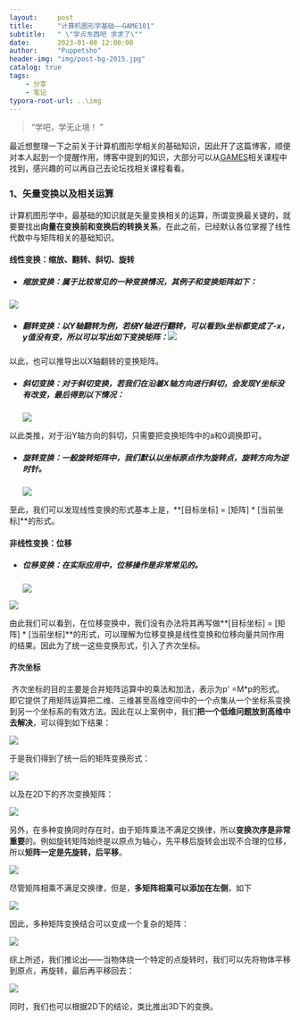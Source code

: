 ```yaml
---
layout:     post
title:      "计算机图形学基础——GAME101"
subtitle:   " \"学点东西吧 求求了\""
date:       2023-01-08 12:00:00
author:     "Puppetsho"
header-img: "img/post-bg-2015.jpg"
catalog: true
tags:
    - 分享
    - 笔记
typora-root-url: ..\img
---
```


> “学吧，学无止境！ ”

最近想整理一下之前关于计算机图形学相关的基础知识，因此开了这篇博客，顺便对本人起到一个提醒作用，博客中提到的知识，大部分可以从[GAMES](https://games-cn.org/)相关课程中找到，感兴趣的可以再自己去论坛找相关课程看看。

### 1、矢量变换以及相关运算

​	计算机图形学中，最基础的知识就是矢量变换相关的运算，所谓变换最关键的，就要要找出**向量在变换前和变换后的转换关系**，在此之前，已经默认各位掌握了线性代数中与矩阵相关的基础知识。

#### 线性变换：缩放、翻转、斜切、旋转

- ##### 缩放变换：属于比较常见的一种变换情况，其例子和变换矩阵如下：

![](https://s2.loli.net/2023/02/08/wvOMXdqNUfgAbDj.png)

- ##### 翻转变换：以Y轴翻转为例，若绕Y轴进行翻转，可以看到x坐标都变成了-x，y值没有变，所以可以写出如下变换矩阵：![](https://s2.loli.net/2023/02/08/fNsVQTuUBEFtCqP.png)

以此，也可以推导出以X轴翻转的变换矩阵。

- ##### 斜切变换：对于斜切变换，若我们在沿着X轴方向进行斜切，会发现Y坐标没有改变，最后得到以下情况：

  ![](https://s2.loli.net/2023/02/08/J2Yr3KMtAI6VHG1.png)

以此类推，对于沿Y轴方向的斜切，只需要把变换矩阵中的a和0调换即可。

- ##### 旋转变换：一般旋转矩阵中，我们默认以坐标原点作为旋转点，旋转方向为逆时针。

  ![](https://s2.loli.net/2023/02/08/6OSEl1dvfjryTJb.png)

至此，我们可以发现线性变换的形式基本上是，**[目标坐标] = [矩阵] * [当前坐标]**的形式。

#### 非线性变换：位移

- ##### 位移变换：在实际应用中，位移操作是非常常见的。

  ![](https://s2.loli.net/2023/02/08/IDchELav5P8o1iZ.png)

![](https://s2.loli.net/2023/02/08/MqjRHpBmAfbg51i.png)

由此我们可以看到，在位移变换中，我们没有办法将其再写做**[目标坐标] = [矩阵] * [当前坐标]**的形式，可以理解为位移变换是线性变换和位移向量共同作用的结果。因此为了统一这些变换形式，引入了齐次坐标。

#### 齐次坐标

​		齐次坐标的目的主要是合并矩阵运算中的乘法和加法，表示为p' =M*p的形式。即它提供了用矩阵运算把二维、三维甚至高维空间中的一个点集从一个坐标系变换到另一个坐标系的有效方法。因此在以上案例中，我们**把一个低维问题放到高维中去解决**，可以得到如下结果：

![](https://s2.loli.net/2023/02/08/OSQT9XpC8REW45l.png)

于是我们得到了统一后的矩阵变换形式：

![](https://s2.loli.net/2023/02/08/bxWQC1HcNMVIOmz.png)

以及在2D下的齐次变换矩阵：

![](https://s2.loli.net/2023/02/08/ZjsdMS4RHG8Yi9a.png)

另外，在多种变换同时存在时，由于矩阵乘法不满足交换律，所以**变换次序是非常重要**的。例如旋转矩阵始终是以原点为轴心，先平移后旋转会出现不合理的位移，所以**矩阵一定是先旋转，后平移**。

![](https://s2.loli.net/2023/02/08/gFRZomanQ4h27iX.png)

尽管矩阵相乘不满足交换律，但是，**多矩阵相乘可以添加在左侧**，如下

![](https://s2.loli.net/2023/02/08/Kxwl4qgCp92iLrY.png)

因此，多种矩阵变换结合可以变成一个复杂的矩阵：

![](https://s2.loli.net/2023/02/08/qiAcF8o2dm1sSjL.png)

综上所述，我们推论出——当物体绕一个特定的点旋转时，我们可以先将物体平移到原点，再旋转，最后再平移回去：

![](https://s2.loli.net/2023/02/08/NB1UvQtLs4Jpo29.png)

同时，我们也可以根据2D下的结论，类比推出3D下的变换。